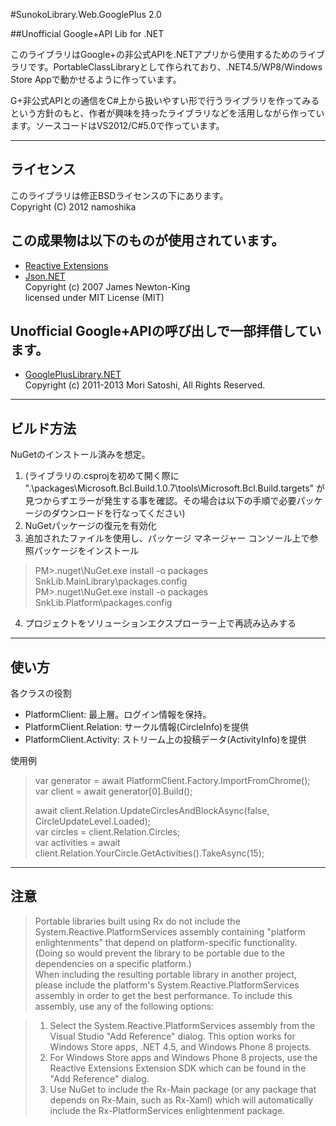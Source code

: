 ﻿#SunokoLibrary.Web.GooglePlus 2.0

##Unofficial Google+API Lib for .NET

このライブラリはGoogle+の非公式APIを.NETアプリから使用するためのライブラリです。PortableClassLibraryとして作られており、.NET4.5/WP8/Windows Store Appで動かせるように作っています。  

G+非公式APIとの通信をC#上から扱いやすい形で行うライブラリを作ってみるという方針のもと、作者が興味を持ったライブラリなどを活用しながら作っています。ソースコードはVS2012/C#5.0で作っています。  

------------------------
 ライセンス
------------------------
このライブラリは修正BSDライセンスの下にあります。  
Copyright (C) 2012 namoshika  

## この成果物は以下のものが使用されています。
* [Reactive Extensions](http://nuget.org/packages/Rx-Main/)  
* [Json.NET](http://nuget.org/packages/Newtonsoft.Json/)  
Copyright (c) 2007 James Newton-King  
licensed under MIT License (MIT)  

## Unofficial Google+APIの呼び出しで一部拝借しています。
* [GooglePlusLibrary.NET](https://github.com/gplusnasite/GooglePlusLibrary.NET)  
Copyright (c) 2011-2013 Mori Satoshi, All Rights Reserved.

------------------------
 ビルド方法
------------------------
NuGetのインストール済みを想定。  

1. (ライブラリの.csprojを初めて開く際に ".\packages\Microsoft.Bcl.Build.1.0.7\tools\Microsoft.Bcl.Build.targets" が見つからずエラーが発生する事を確認。その場合は以下の手順で必要パッケージのダウンロードを行なってください)  
2. NuGetパッケージの復元を有効化  
3. 追加されたファイルを使用し、パッケージ マネージャー コンソール上で参照パッケージをインストール  
> PM>.nuget\NuGet.exe install -o packages SnkLib.MainLibrary\packages.config  
> PM>.nuget\NuGet.exe install -o packages SnkLib.Platform\packages.config  
4. プロジェクトをソリューションエクスプローラー上で再読み込みする  

------------------------
 使い方
------------------------
各クラスの役割

* PlatformClient: 最上層。ログイン情報を保持。  
* PlatformClient.Relation: サークル情報\(CircleInfo\)を提供  
* PlatformClient.Activity: ストリーム上の投稿データ\(ActivityInfo\)を提供  

使用例  
>var generator = await PlatformClient.Factory.ImportFromChrome();  
>var client = await generator[0].Build();  
>
>await client.Relation.UpdateCirclesAndBlockAsync(false, CircleUpdateLevel.Loaded);  
>var circles = client.Relation.Circles;  
>var activities = await client.Relation.YourCircle.GetActivities().TakeAsync(15);  

------------------------
 注意
------------------------

>Portable libraries built using Rx do not include the System.Reactive.PlatformServices assembly
containing "platform enlightenments" that depend on platform-specific functionality. (Doing so
would prevent the library to be portable due to the dependencies on a specific platform.)  
>When including the resulting portable library in another project, please include the platform's
System.Reactive.PlatformServices assembly in order to get the best performance. To include this
assembly, use any of the following options:  

>1. Select the System.Reactive.PlatformServices assembly from the Visual Studio "Add Reference"
   dialog. This option works for Windows Store apps, .NET 4.5, and Windows Phone 8 projects.
>2. For Windows Store apps and Windows Phone 8 projects, use the Reactive Extensions Extension SDK
   which can be found in the "Add Reference" dialog.
>3. Use NuGet to include the Rx-Main package (or any package that depends on Rx-Main, such as
   Rx-Xaml) which will automatically include the Rx-PlatformServices enlightenment package.
